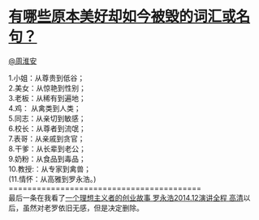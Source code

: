 
#  [有哪些原本美好却如今被毁的词汇或名句？](https://zhihu.com/questions/25333654)



[@周淮安](https://zhihu.com/people/0e034f3962edfee8be53373032bae389)

1.小姐：从尊贵到低谷；<br>2.美女：从惊艳到性别；<br>3.老板：从稀有到遍地；<br>4.鸡： 从禽类到人类；<br>5.同志：从亲切到敏感；<br>6.校长：从尊者到流氓； <br>7.表哥：从亲戚到贪官； <br>8.干爹：从长辈到老公；<br>9.奶粉：从食品到毒品； <br>10.教授:：从专家到禽兽；<br>(11.情怀：从高雅到罗永浩。)<br>=========================================<br>最后一条在我看了<a href="http://link.zhihu.com/?target=http%3A//v.youku.com/v_show/id_XODQyOTMxNTQ0.html" class=" wrap external" target="_blank" rel="nofollow noreferrer">一个理想主义者的创业故事 罗永浩2014.12演讲全程 高清<i class="icon-external"></i></a>以后，虽然对老罗依旧无感，但是决定删除。